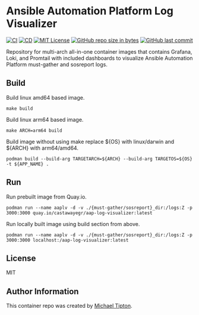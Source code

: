 Ansible Automation Platform Log Visualizer
=========
[![CI](https://github.com/CastawayEGR/aap-log-visualizer/actions/workflows/ci.yml/badge.svg)](https://github.com/CastawayEGR/aap-log-visualizer/actions/workflows/ci.yml)
[![CD](https://github.com/CastawayEGR/aap-log-visualizer/actions/workflows/cd.yml/badge.svg)](https://github.com/CastawayEGR/aap-log-visualizer/actions/workflows/cd.yml)
[![MIT License](https://img.shields.io/badge/License-MIT-brightgreen.svg)](https://opensource.org/licenses/MIT)
[![GitHub repo size in bytes](https://img.shields.io/github/repo-size/CastawayEGR/aap-log-visualizer.svg?logoColor=brightgreen)](https://github.com/CastawayEGR/aap-log-visualizer)
[![GitHub last commit](https://img.shields.io/github/last-commit/CastawayEGR/aap-log-visualizer.svg?logoColor=brightgreen)](https://github.com/CastawayEGR/aap-log-visualizer)

Repository for multi-arch all-in-one container images that contains Grafana, Loki, and Promtail with included dashboards to visualize Ansible Automation Platform must-gather and sosreport logs.

Build
------------

Build linux amd64 based image.

~~~
make build
~~~

Build linux arm64 based image.

~~~
make ARCH=arm64 build
~~~

Build image without using make replace ${OS} with linux/darwin and ${ARCH} with arm64/amd64.

~~~
podman build --build-arg TARGETARCH=${ARCH} --build-arg TARGETOS=${OS} -t ${APP_NAME} .
~~~

Run
----------------

Run prebuilt image from Quay.io.

~~~
podman run --name aaplv -d -v ./{must-gather/sosreport}_dir:/logs:Z -p 3000:3000 quay.io/castawayegr/aap-log-visualizer:latest
~~~

Run locally built image using build section from above.

~~~
podman run --name aaplv -d -v ./{must-gather/sosreport}_dir:/logs:Z -p 3000:3000 localhost:/aap-log-visualizer:latest
~~~

License
-------

MIT

Author Information
------------------

This container repo was created by [Michael Tipton](https://ibeta.org).
